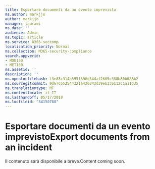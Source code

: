 ```yaml
---
title: Esportare documenti da un evento imprevisto
ms.author: markjjo
author: markjjo
manager: laurawi
ms.date: ''
audience: Admin
ms.topic: article
ms.service: O365-seccomp
localization_priority: Normal
ms.collection: M365-security-compliance
search.appverid:
- MOE150
- MET150
ms.assetid: ''
description: ''
ms.openlocfilehash: f3e83c314b595f396d544af2605c388b80b088b2
ms.sourcegitcommit: 9d67cb52544321a430343d39eb336112c1a11d35
ms.translationtype: MT
ms.contentlocale: it-IT
ms.lasthandoff: 05/17/2019
ms.locfileid: "34150788"
---
```

# <a name="export-documents-from-an-incident"></a><span data-ttu-id="a7237-102">Esportare documenti da un evento imprevisto</span><span class="sxs-lookup"><span data-stu-id="a7237-102">Export documents from an incident</span></span>

<span data-ttu-id="a7237-103">Il contenuto sarà disponibile a breve.</span><span class="sxs-lookup"><span data-stu-id="a7237-103">Content coming soon.</span></span>
